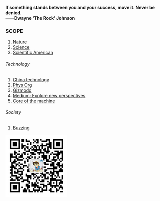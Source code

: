 

**If something stands between you and your success, move it. Never be denied.**  
**——Dwayne ‘The Rock’ Johnson**

### SCOPE
1. [Nature](https://www.nature.com/)
1. [Science](https://www.sciencemag.org/)
1. [Scientific American](https://www.scientificamerican.com)

###### Technology
1. [China technology](https://www.kepuchina.cn/)
1. [Phys Org](https://phys.org/page2.html)
1. [Gizmodo](https://gizmodo.com/)
1. [Medium: Explore new perspectives](https://medium.com/)
1. [Core of the machine](https://www.jiqizhixin.com/industry)

###### Society
1. [Buzzing](https://www.buzzing.cc/)


![](/img/qrcode_wechat.jpg)